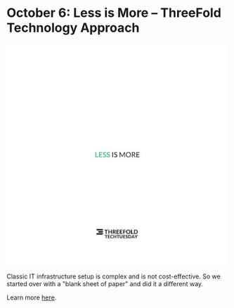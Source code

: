 # October 6: Less is More – ThreeFold Technology Approach

![](img/lessismore.jpeg)

Classic IT infrastructure setup is complex and is not cost-effective. So we started over with a "blank sheet of paper" and did it a different way.

Learn more [here](https://wiki2.threefold.io/#/grid_tech_zeropeople).
